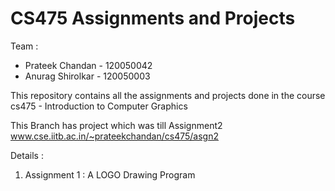 CS475 Assignments and Projects
=============================

Team :
* Prateek Chandan - 120050042
* Anurag Shirolkar - 120050003

This repository contains all the assignments and projects done in the course cs475 - Introduction to Computer Graphics 

This Branch has project which was till Assignment2
www.cse.iitb.ac.in/~prateekchandan/cs475/asgn2

Details :
1. Assignment 1 : A LOGO Drawing Program
